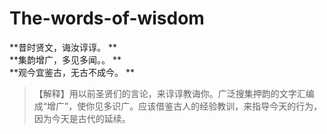 # The-words-of-wisdom
**昔时贤文，诲汝谆谆。 **  
**集韵增广，多见多闻。。 **  
**观今宜鉴古，无古不成今。 **  
  
>【解释】用以前圣贤们的言论，来谆谆教诲你。广泛搜集押韵的文字汇编成“增广”，使你见多识广。应该借鉴古人的经验教训，来指导今天的行为，因为今天是古代的延续。



